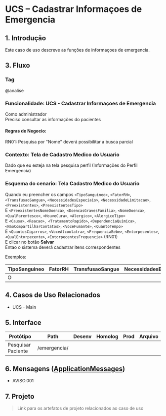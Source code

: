 # UCS – Cadastrar Informaçoes de Emergencia

## 1. Introdução
Este caso de uso descreve as funções de informaçoes de emergencia.
 
## 3. Fluxo
<!BDD.INICIO>

### Tag
@analise
### Funcionalidade: UCS - Cadastrar Informaçoes de Emergencia
Como administrador  
Preciso consultar as informações do pacientes  

#### Regras de Negocio:
RN01: Pesquisa por "Nome" deverá possibilitar a busca parcial

### Contexto: Tela de Cadastro Medico do Usuario
Dado que eu esteja na tela pesquisa perfil (Informações do Perfil Emergencia)  

### Esquema do cenario: Tela Cadastro Medico do Usuario
Quando eu preencher os campos `<TipoSanguineo>`, `<FatorRH>`, `<TransfusaoSangue>`, `<NecessidadesEspeciais>`, `<NecessidadeLimitacao>`, `<Preexistentes>`, `<PreexistentesTipo>`  
E `<PreexistentesNomeDoenca>`, `<DoencasGravesFamilia>`, `<NomeDoenca>`, `<QualParentesco>`, `<HouveCura>`, `<Alergico>`, `<AlergicoTipo>`  
E `<Causa>`, `<Reacao>`,` <TratamentoRapido>`, `<DependenciaQuimica>`, `<NaoCompartilharContatos>`, `<VoceFumante>`, `<QuantoTempo>`  
E `<QuantosCigarros>`, `<VoceAlcoolatra>`, `<FrequenciaBebe>`, `<Entorpecentes>`, `<QualEntorpecente>`, `<EntorpecentesFrequencia>` (RN01)  
E clicar no botão **Salvar**  
Entao o sistema deverá cadastrar itens correspondentes

Exemplos:

|TipoSanguineo|FatorRH|TransfusaoSangue|NecessidadesEspeciais|Preexistentes|PreexistentesTipo|PreexistentesNomeDoenca|DoencasGravesFamilia|NomeDoenca|QualParentesco|HouveCura|Alergico|AlergicoTipo|Causa|Reacao|TratamentoRapido|DependenciaQuimica|NaoCompartilharContatos|VoceFumante|QuantoTempo|QuantosCigarros|VoceAlcoolatra|FrequenciaBebe|Entorpecentes|QualEntorpecente|EntorpecentesFrequencia|  
|-----|-----|-----|-----|-----|-----|-----|-----|-----|-----|-----|-----|-----|-----|-----|-----|-----|-----|-----|-----|-----|-----|-----|-----|-----|-----|  
|O    |     |     |     |     |     |     |     |     |     |     |     |     |     |     |     |     |     |     |     |     |     |     |     |     |     |

<!BDD.FIM>

## 4. Casos de Uso Relacionados
* UCS - Main 

## 5. Interface
| Protótipo                                                    | Path                       | Desenv | Homolog | Prod | Arquivo |
| ------                                                       | ------                     | -----  | -----   |----- |---------|
| Pesquisar Paciente                                           | /emergencia/               |        |         |      |         | 

## 6. Mensagens ([ApplicationMessages](src/main/resources/ApplicationMessages.properties))
* AVISO.001

## 7. Projeto
> Link para os artefatos de projeto relacionados ao caso de uso

